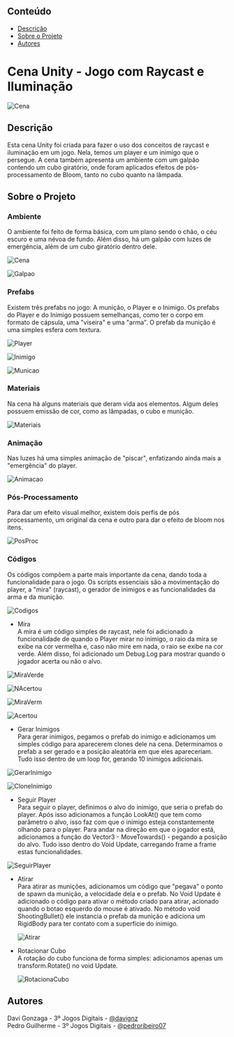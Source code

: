 ## Conteúdo

* [Descrição](#descrição)
* [Sobre o Projeto](#sobre-o-projeto)
* [Autores](#autores)

# Cena Unity - Jogo com Raycast e Iluminação

![Cena](https://github.com/Davignz/Cena-Raycast/assets/72495823/eaa87bec-a7da-4cef-94fe-c240c6dc2668)

## Descrição

Esta cena Unity foi criada para fazer o uso dos conceitos de raycast e iluminação em um jogo. Nela, temos um player e um inimigo que o persegue. A cena também apresenta um ambiente com um galpão contendo um cubo giratório, onde foram aplicados efeitos de pós-processamento de Bloom, tanto no cubo quanto na lâmpada.

## Sobre o Projeto

### Ambiente

O ambiente foi feito de forma básica, com um plano sendo o chão, o céu escuro e uma névoa de fundo. Além disso, há um galpão com luzes de emergência, além de um cubo giratório dentro dele.

![Cena](https://github.com/Davignz/Cena-Raycast/assets/72495823/eaa87bec-a7da-4cef-94fe-c240c6dc2668)

![Galpao](https://github.com/Davignz/Cena-Raycast/assets/72495823/6779d96e-2f6c-485e-89bc-a85c860582fc)


### Prefabs

Existem três prefabs no jogo: A munição, o Player e o Inimigo. Os prefabs do Player e do Inimigo possuem semelhanças, como ter o corpo em formato de cápsula, uma "viseira" e uma "arma". O prefab da munição é uma simples esfera com textura.

![Player](https://github.com/Davignz/Cena-Raycast/assets/72495823/e454f302-c1f5-44da-848e-d9d536b279b9)

![Inimigo](https://github.com/Davignz/Cena-Raycast/assets/72495823/81e94909-de48-4b5d-9148-99291fda410c)

![Municao](https://github.com/Davignz/Cena-Raycast/assets/72495823/56713f56-3c1f-42e1-947d-2a090eac6720)

### Materiais

Na cena há alguns materiais que deram vida aos elementos. Algum deles possuem emissão de cor, como as lâmpadas, o cubo e munição.

![Materiais](https://github.com/Davignz/Cena-Raycast/assets/72495823/69949347-d9e2-4c9e-be10-743e540eb2e3)

### Animação

Nas luzes há uma simples animação de "piscar", enfatizando ainda mais a "emergência" do player.

![Animacao](https://github.com/Davignz/Cena-Raycast/assets/72495823/288388a7-bbe7-4908-81c0-28a5a6711cd5)



### Pós-Processamento

Para dar um efeito visual melhor, existem dois perfis de pós processamento, um original da cena e outro para dar o efeito de bloom nos itens.

![PosProc](https://github.com/Davignz/Cena-Raycast/assets/72495823/8b93958a-33b8-4340-a502-5ed6d7af5a94)

### Códigos

Os códigos compõem a parte mais importante da cena, dando toda a funcionalidade para o jogo. Os scripts essenciais são a movimentação do player, a "mira" (raycast), o gerador de inimigos e as funcionalidades da arma e da munição. 

![Codigos](https://github.com/Davignz/Cena-Raycast/assets/72495823/f58e94f8-3b48-4e09-89ca-a636816c226a)

* Mira <br>
 A mira é um código simples de raycast, nele foi adicionado a funcionalidade de quando o Player mirar no inimigo, o raio da mira se exibe na cor vermelha e, caso não mire em nada, o raio se exibe na cor verde. Além disso, foi adicionado um Debug.Log para mostrar quando o jogador acerta ou não o alvo.

![MiraVerde](https://github.com/Davignz/Cena-Raycast/assets/72495823/5ac34062-280a-4547-b047-d057781c7ab4)

![NAcertou](https://github.com/Davignz/Cena-Raycast/assets/72495823/a0b779ea-de16-4f1d-a129-0086ede46fe3)

![MiraVerm](https://github.com/Davignz/Cena-Raycast/assets/72495823/88f8556a-4ddc-4ff7-8a1c-48db3b441e63)

![Acertou](https://github.com/Davignz/Cena-Raycast/assets/72495823/5b3d3738-0f30-4ae5-992a-f9d430b14b5e)

* Gerar Inimigos <br>
  Para gerar inimigos, pegamos o prefab do inimigo e adicionamos um simples código para aparecerem clones dele na cena. Determinamos o prefab a ser gerado e a posição aleatória em que eles apareceriam. Tudo isso dentro de um loop for, gerando 10 inimigos adicionais.

![GerarInimigo](https://github.com/Davignz/Cena-Raycast/assets/72495823/65e6d210-a671-42fd-b7d7-deb9e758123f)

![CloneInimigo](https://github.com/Davignz/Cena-Raycast/assets/72495823/ca9b0467-abcd-497a-9e8e-36ba22b45411)

* Seguir Player <br>
Para seguir o player, definimos o alvo do inimigo, que seria o prefab do player. Após isso adicionamos a função LookAt() que tem como parâmetro o alvo, isso faz com que o inimigo esteja constantemente olhando para o player. Para andar na direção em que o jogador está, adicionamos a função do Vector3 - MoveTowards() - pegando a posição do alvo. Tudo isso dentro do Void Update, carregando frame a frame estas funcionalidades. 

![SeguirPlayer](https://github.com/Davignz/Cena-Raycast/assets/72495823/524d6a12-7eb9-41e8-862d-9f59de0ab4e7)

* Atirar <br>
  Para atirar as munições, adicionamos um código que "pegava" o ponto de spawn da munição, a velocidade dela e o prefab. No Void Update é adicionado o código para ativar o método criado para atirar, acionado quando o botao esquerdo do mouse é ativado. No método void ShootingBullet() ele instancia o prefab da munição e adiciona um RigidBody para ter contato com a superfície do inimigo. 
  
  ![Atirar](https://github.com/Davignz/Cena-Raycast/assets/72495823/164d9fc3-0325-46ad-a4db-45ef15f221d6)


* Rotacionar Cubo <br>
  A rotação do cubo funciona de forma simples: adicionamos apenas um transform.Rotate() no void Update.
  
  ![RotacionaCubo](https://github.com/Davignz/Cena-Raycast/assets/72495823/c493df79-b585-46b3-af7d-3c7fc032b17d)


## Autores

Davi Gonzaga - 3º Jogos Digitais - [@davignz](https://github.com/Davignz) </br>
Pedro Guilherme - 3º Jogos Digitais - [@pedroribeiro07](https://github.com/pedroribeiro07)
